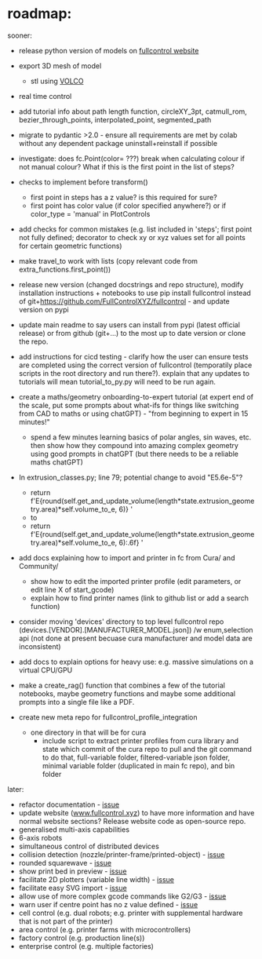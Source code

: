 # roadmap:

sooner:
- release python version of models on [fullcontrol website](https://fullcontrol.xyz)
- export 3D mesh of model
    - stl using [VOLCO](https://doi.org/10.1016/j.addma.2018.04.004)
- real time control
- add tutorial info about path length function, circleXY_3pt, catmull_rom, bezier_through_points, interpolated_point, segmented_path
- migrate to pydantic >2.0 - ensure all requirements are met by colab without any dependent package uninstall+reinstall if possible
- investigate: does fc.Point(color= ???) break when calculating colour if not manual colour? What if this is the first point in the list of steps?
- checks to implement before transform()
    - first point in steps has a z value? is this required for sure?
    - first point has color value (if color specified anywhere?) or if color_type = 'manual' in PlotControls
- add checks for common mistakes (e.g. list included in 'steps'; first point not fully defined; decorator to check xy or xyz values set for all points for certain geometric functions)
- make travel_to work with lists (copy relevant code from extra_functions.first_point())
- release new version (changed docstrings and repo structure), modify installation instructions + notebooks to use pip install fullcontrol instead of git+https://github.com/FullControlXYZ/fullcontrol - and update version on pypi
- update main readme to say users can install from pypi (latest official release) or from github (git+...) to the most up to date version or clone the repo.
- add instructions for cicd testing - clarify how the user can ensure tests are completed using the correct version of fullcontrol (temporatily place scripts in the root directory and run there?). explain that any updates to tutorials will mean tutorial_to_py.py will need to be run again.
- create a maths/geometry onboarding-to-expert tutorial (at expert end of the scale, put some prompts about what-ifs for things like switching from CAD to maths or using chatGPT) - "from beginning to expert in 15 minutes!"
    - spend a few minutes learning basics of polar angles, sin waves, etc. then show how they compound into amazing complex geometry using good prompts in chatGPT (but there needs to be a reliable maths chatGPT)
- In extrusion_classes.py; line 79; potential change to avoid "E5.6e-5"?
    - return f'E{round(self.get_and_update_volume(length*state.extrusion_geometry.area)*self.volume_to_e, 6)} '
    - to
    - return f'E{round(self.get_and_update_volume(length*state.extrusion_geometry.area)*self.volume_to_e, 6):.6f} '
- add docs explaining how to import and printer in fc from Cura/ and Community/
    - show how to edit the imported printer profile (edit parameters, or edit line X of start_gcode)
    - explain how to find printer names (link to github list or add a search function)
- consider moving 'devices' directory to top level fullcontrol repo (devices.[VENDOR].[MANUFACTURER_MODEL.json]) /w enum,selection api (not done at present becuase cura manufacturer and model data are inconsistent)
- add docs to explain options for heavy use: e.g. massive simulations on a virtual CPU/GPU
- make a create_rag() function that combines a few of the tutorial notebooks, maybe geometry functions and maybe some additional prompts into a single file like a PDF.

- create new meta repo for fullcontrol_profile_integration
    - one directory in that will be for cura
        - include script to extract printer profiles from cura library and state which commit of the cura repo to pull and the git command to do that, full-variable folder, filtered-variable json folder, minimal variable folder (duplicated in main fc repo), and bin folder

later:
- refactor documentation - [issue](https://github.com/FullControlXYZ/fullcontrol/issues/10)
- update website (www.fullcontrol.xyz) to have more information and have normal website sections? Release website code as open-source repo.
- generalised multi-axis capabilities
- 6-axis robots
- simultaneous control of distributed devices
- collision detection (nozzle/printer-frame/printed-object) - [issue](https://github.com/FullControlXYZ/fullcontrol/issues/21)
- rounded squarewave - [issue](https://github.com/FullControlXYZ/fullcontrol/issues/34)
- show print bed in preview - [issue](https://github.com/FullControlXYZ/fullcontrol/issues/9)
- facilitate 2D plotters (variable line width) - [issue](https://github.com/FullControlXYZ/fullcontrol/issues/15)
- facilitate easy SVG import - [issue](https://github.com/FullControlXYZ/fullcontrol/issues/11)
- allow use of more complex gcode commands like G2/G3 - [issue](https://github.com/FullControlXYZ/fullcontrol/issues/2)
- warn user if centre point has no z value defined - [issue](https://github.com/FullControlXYZ/fullcontrol/issues/36)
- cell control (e.g. dual robots; e.g. printer with supplemental hardware that is not part of the printer)
- area control (e.g. printer farms with microcontrollers)
- factory control (e.g. production line(s))
- enterprise control (e.g. multiple factories)